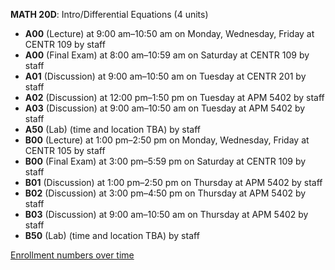 **MATH 20D**: Intro/Differential Equations (4 units)

- **A00** (Lecture) at 9:00 am–10:50 am on Monday, Wednesday, Friday at CENTR 109 by staff
- **A00** (Final Exam) at 8:00 am–10:59 am on Saturday at CENTR 109 by staff
- **A01** (Discussion) at 9:00 am–10:50 am on Tuesday at CENTR 201 by staff
- **A02** (Discussion) at 12:00 pm–1:50 pm on Tuesday at APM 5402 by staff
- **A03** (Discussion) at 9:00 am–10:50 am on Tuesday at APM 5402 by staff
- **A50** (Lab) (time and location TBA) by staff
- **B00** (Lecture) at 1:00 pm–2:50 pm on Monday, Wednesday, Friday at CENTR 105 by staff
- **B00** (Final Exam) at 3:00 pm–5:59 pm on Saturday at CENTR 109 by staff
- **B01** (Discussion) at 1:00 pm–2:50 pm on Thursday at APM 5402 by staff
- **B02** (Discussion) at 3:00 pm–4:50 pm on Thursday at APM 5402 by staff
- **B03** (Discussion) at 9:00 am–10:50 am on Thursday at APM 5402 by staff
- **B50** (Lab) (time and location TBA) by staff

[Enrollment numbers over time](./MATH20D.tsv)
